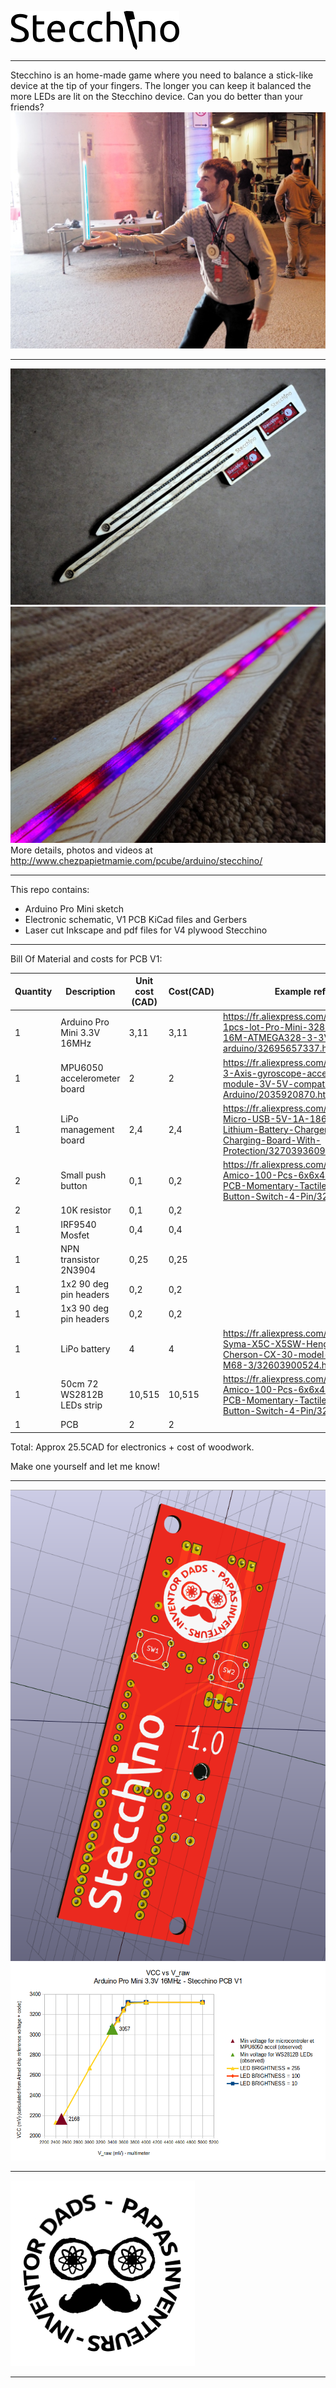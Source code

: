 ![Project logo](Logo_Stecchino.png)
***
Stecchino is an home-made game where you need to balance a stick-like device at the tip of your fingers. The longer you can keep it balanced the more LEDs are lit on the Stecchino device. Can you do better than your friends?
![Demo photo](Demo_Stecchino.JPG)
***
![Stecchino](2_Stecchini.JPG)
![Details](Detail_Stecchino.JPG)
More details, photos and videos at http://www.chezpapietmamie.com/pcube/arduino/stecchino/
***
This repo contains:
- Arduino Pro Mini sketch
- Electronic schematic, V1 PCB KiCad files and Gerbers
- Laser cut Inkscape and pdf files for V4 plywood Stecchino
***
Bill Of Material and costs for PCB V1:

|Quantity|Description|Unit cost (CAD)|Cost(CAD)|Example reference|
|--------|-----------|---------|----|-----------------|
|1|Arduino Pro Mini 3.3V 16MHz|3,11|3,11|https://fr.aliexpress.com/item/Freeshipping-1pcs-lot-Pro-Mini-328-Mini-3-3V-16M-ATMEGA328-3-3V-16MHz-for-arduino/32695657337.html|
|1|MPU6050 accelerometer board|2|2|https://fr.aliexpress.com/item/MPU-6050-3-Axis-gyroscope-acce-lerometer-module-3V-5V-compatible-For-Arduino/2035920870.html|
|1|LiPo management board|2,4|2,4|https://fr.aliexpress.com/item/5-pcs-Micro-USB-5V-1A-18650-TP4056-Lithium-Battery-Charger-Module-Charging-Board-With-Protection/32703936097.html|
|2|Small push button|0,1|0,2|https://fr.aliexpress.com/item/Promotion-Amico-100-Pcs-6x6x4-5mm-Panel-PCB-Momentary-Tactile-Tact-Push-Button-Switch-4-Pin/32563399489.html|
|2|10K resistor|0,1|0,2||
|1|IRF9540 Mosfet|0,4|0,4||
|1|NPN transistor 2N3904|0,25|0,25||
|1|1x2 90 deg pin headers|0,2|0,2||
|1|1x3 90 deg pin headers|0,2|0,2||
|1|LiPo battery|4|4|https://fr.aliexpress.com/item/5pcs-lot-Syma-X5C-X5SW-Heng-Kee-905-Cherson-CX-30-model-aircraft-Tanco-M68-3/32603900524.html|
|1|50cm 72 WS2812B LEDs strip|10,515|10,515|https://fr.aliexpress.com/item/Promotion-Amico-100-Pcs-6x6x4-5mm-Panel-PCB-Momentary-Tactile-Tact-Push-Button-Switch-4-Pin/32563399489.html|
|1|PCB|2|2||

Total: Approx 25.5CAD for electronics + cost of woodwork.


Make one yourself and let me know!
***
![PCB logo](Projet_Stecchino.png)
![vcc](VCC_vs_V_Raw.png)
***
![Inventor Dads logo](Logo_Papas_Inventeurs_25mm.png)
***
